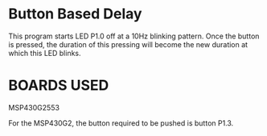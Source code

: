 # Button Based Delay
This program starts LED P1.0 off at a 10Hz blinking pattern. Once the button is pressed, the duration of this pressing will become the new duration at which this LED blinks.

# BOARDS USED
MSP430G2553

For the MSP430G2, the button required to be pushed is button P1.3.